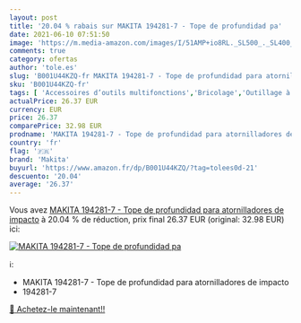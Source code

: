 ```yaml
---
layout: post
title: '20.04 % rabais sur MAKITA 194281-7 - Tope de profundidad pa'
date: 2021-06-10 07:51:50
image: 'https://m.media-amazon.com/images/I/51AMP+io8RL._SL500_._SL400_.jpg'
comments: true
category: ofertas
author: 'tole.es'
slug: 'B001U44KZQ-fr MAKITA 194281-7 - Tope de profundidad para atornilladores...'
sku: 'B001U44KZQ-fr'
tags: [ 'Accessoires d’outils multifonctions','Bricolage','Outillage à main','Outillage à main et électroportatif','Outils multifonction et accessoires','makita', ]
actualPrice: 26.37 EUR
currency: EUR
price: 26.37
comparePrice: 32.98 EUR
prodname: 'MAKITA 194281-7 - Tope de profundidad para atornilladores de impacto'
country: 'fr'
flag: '🇫🇷'
brand: 'Makita'
buyurl: 'https://www.amazon.fr/dp/B001U44KZQ/?tag=tolees0d-21'
descuento: '20.04'
average: '26.37'
---
```


Vous avez [MAKITA 194281-7 - Tope de profundidad para atornilladores de impacto](https://www.amazon.fr/dp/B001U44KZQ/?tag=tolees0d-21)  à  20.04 % de réduction, prix final  26.37 EUR (original: 32.98 EUR) ici:

[![MAKITA 194281-7 - Tope de profundidad pa](https://m.media-amazon.com/images/I/51AMP+io8RL._SL500_._SL400_.jpg)](https://www.amazon.fr/dp/B001U44KZQ/?tag=tolees0d-21)

ℹ️:

- MAKITA 194281-7 - Tope de profundidad para atornilladores de impacto
- 194281-7

[🛒 Achetez-le maintenant!!](https://www.amazon.fr/dp/B001U44KZQ/?tag=tolees0d-21)

